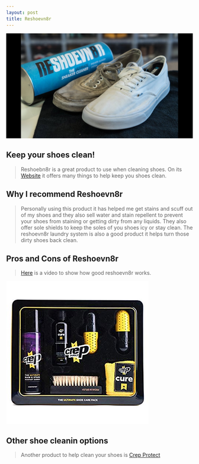 ```yaml
---
layout: post
title: Reshoevn8r
---
```

![Reshoevn8r](/images/Clean.jpg)
## Keep your shoes clean!
>Reshoebn8r is a great product to use when cleaning shoes. On its [Website](https://reshoevn8r.com/) it offers many things
>to help keep you shoes clean. 

## Why I recommend Reshoevn8r
>Personally using this product it has helped me get stains and scuff out of my shoes and they also
>sell water and stain repellent to prevent your shoes from staining or getting dirty from any liquids. They also offer sole shields
>to keep the soles of you shoes icy or stay clean. The reshoevn8r laundry system is also a good product it helps turn those dirty shoes back clean.

## Pros and Cons of Reshoevn8r
>[Here](https://m.youtube.com/watch?v=hWcZD6K2D1c) is a video to show how good reshoevn8r works.


![Crep](/images/Crep.jpg)
## Other shoe cleanin options
>Another product to help clean your shoes is [Crep Protect](https://shop.crepprotect.com/0)
